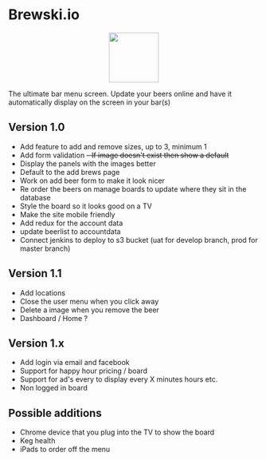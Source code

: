 # Brewski.io
<p align="center">
<img src="https://firebasestorage.googleapis.com/v0/b/brewski-7c778.appspot.com/o/images%2FEq6iYFZROSMcWNtbnEt4xx6LsxC2%2FLogo%2Fbrewski-logo.png?alt=media&token=30cbdafa-aac7-4084-888f-7edf8f477670" width="100">
</p>
The ultimate bar menu screen. Update your beers online and have it automatically display on the screen in your bar(s) 

## Version 1.0

- Add feature to add and remove sizes, up to 3, minimum 1
- Add form validation
~~- If image doesn't exist then show a default~~
- Display the panels with the images better
- Default to the add brews page
- Work on add beer form to make it look nicer
- Re order the beers on manage boards to update where they sit in the database
- Style the board so it looks good on a TV
- Make the site mobile friendly 
- Add redux for the account data
- update beerlist to accountdata
- Connect jenkins to deploy to s3 bucket (uat for develop branch, prod for master branch)

## Version 1.1

- Add locations
- Close the user menu when you click away
- Delete a image when you remove the beer
- Dashboard / Home ?

## Version 1.x

- Add login via email and facebook
- Support for happy hour pricing / board
- Support for ad's every to display every X minutes hours etc.
- Non logged in board

## Possible additions

- Chrome device that you plug into the TV to show the board
- Keg health
- iPads to order off the menu

